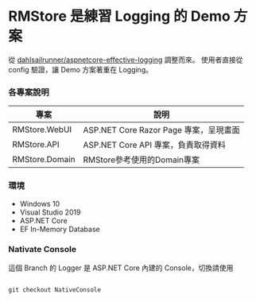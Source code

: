 # RMStore 是練習 Logging 的 Demo 方案
從 [dahlsailrunner/aspnetcore-effective-logging](https://github.com/dahlsailrunner/aspnetcore-effective-logging) 調整而來。
使用者直接從 config 驗證，讓 Demo 方案著重在 Logging。

### 各專案說明
|專案|說明|
|---|---|
|RMStore.WebUI|ASP.NET Core Razor Page 專案，呈現畫面|
|RMStore.API|ASP.NET Core API 專案，負責取得資料|
|RMStore.Domain|RMStore參考使用的Domain專案|

### 環境
* Windows 10
* Visual Studio 2019
* ASP.NET Core
* EF In-Memory Database

### Nativate Console
這個 Branch 的 Logger 是 ASP.NET Core 內建的 Console，切換請使用
```

git checkout NativeConsole

```





